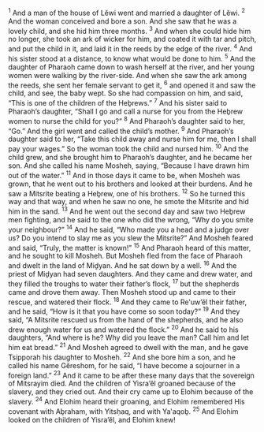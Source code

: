 <sup>1</sup> And a man of the house of Lĕwi went and married a daughter of Lĕwi.
<sup>2</sup> And the woman conceived and bore a son. And she saw that he was a lovely child, and she hid him three months.
<sup>3</sup> And when she could hide him no longer, she took an ark of wicker for him, and coated it with tar and pitch, and put the child in it, and laid it in the reeds by the edge of the river.
<sup>4</sup> And his sister stood at a distance, to know what would be done to him.
<sup>5</sup> And the daughter of Pharaoh came down to wash herself at the river, and her young women were walking by the river-side. And when she saw the ark among the reeds, she sent her female servant to get it,
<sup>6</sup> and opened it and saw the child, and see, the baby wept. So she had compassion on him, and said, “This is one of the children of the Heḇrews.”
<sup>7</sup> And his sister said to Pharaoh’s daughter, “Shall I go and call a nurse for you from the Heḇrew women to nurse the child for you?”
<sup>8</sup> And Pharaoh’s daughter said to her, “Go.” And the girl went and called the child’s mother.
<sup>9</sup> And Pharaoh’s daughter said to her, “Take this child away and nurse him for me, then I shall pay your wages.” So the woman took the child and nursed him.
<sup>10</sup> And the child grew, and she brought him to Pharaoh’s daughter, and he became her son. And she called his name Mosheh, saying, “Because I have drawn him out of the water.”
<sup>11</sup> And in those days it came to be, when Mosheh was grown, that he went out to his brothers and looked at their burdens. And he saw a Mitsrite beating a Heḇrew, one of his brothers.
<sup>12</sup> So he turned this way and that way, and when he saw no one, he smote the Mitsrite and hid him in the sand.
<sup>13</sup> And he went out the second day and saw two Heḇrew men fighting, and he said to the one who did the wrong, “Why do you smite your neighbour?”
<sup>14</sup> And he said, “Who made you a head and a judge over us? Do you intend to slay me as you slew the Mitsrite?” And Mosheh feared and said, “Truly, the matter is known!”
<sup>15</sup> And Pharaoh heard of this matter, and he sought to kill Mosheh. But Mosheh fled from the face of Pharaoh and dwelt in the land of Miḏyan. And he sat down by a well.
<sup>16</sup> And the priest of Miḏyan had seven daughters. And they came and drew water, and they filled the troughs to water their father’s flock,
<sup>17</sup> but the shepherds came and drove them away. Then Mosheh stood up and came to their rescue, and watered their flock.
<sup>18</sup> And they came to Re‛uw’ĕl their father, and he said, “How is it that you have come so soon today?”
<sup>19</sup> And they said, “A Mitsrite rescued us from the hand of the shepherds, and he also drew enough water for us and watered the flock.”
<sup>20</sup> And he said to his daughters, “And where is he? Why did you leave the man? Call him and let him eat bread.”
<sup>21</sup> And Mosheh agreed to dwell with the man, and he gave Tsipporah his daughter to Mosheh.
<sup>22</sup> And she bore him a son, and he called his name Gĕreshom, for he said, “I have become a sojourner in a foreign land.”
<sup>23</sup> And it came to be after these many days that the sovereign of Mitsrayim died. And the children of Yisra’ĕl groaned because of the slavery, and they cried out. And their cry came up to Elohim because of the slavery.
<sup>24</sup> And Elohim heard their groaning, and Elohim remembered His covenant with Aḇraham, with Yitsḥaq, and with Ya‛aqoḇ.
<sup>25</sup> And Elohim looked on the children of Yisra’ĕl, and Elohim knew!

